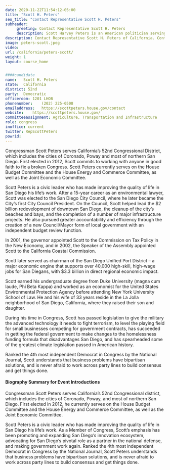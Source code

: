 ```yaml
---
date: 2020-11-22T11:54:12-05:00
title: "Scott H. Peters"
seo_title: "contact Representative Scott H. Peters"
subheader:
     greeting: Contact Representative Scott H. Peters 
     description: Scott Harvey Peters is an American politician serving as the U.S. Representative for California's 52nd congressional district since 2013. A member of the Democratic Party, his district includes coastal and central portions of the city of San Diego, as well as the suburbs of Poway and Coronado.
description: Contact Representative Scott H. Peters of California. Contact information for Scott H. Peters includes email address, phone number, and mailing address.
image: peters-scott.jpeg
video: 
url: /california/peters-scott/
weight: 1
layout: course_home


####candidate
name:	Scott H. Peters
state:	California
district: 52nd
party:	Democratic
officeroom:	1201 LHOB
phonenumber:	(202) 225-0508
emailaddress:	https://scottpeters.house.gov/contact
website:	https://scottpeters.house.gov/
committeeassignment: Agriculture, Transportation and Infrastructure
role: congress
inoffice: current
twitter: RepScottPeters
powrid: 
---
```


Congressman Scott Peters serves California’s 52nd Congressional District, which includes the cities of Coronado, Poway and most of northern San Diego. First elected in 2012, Scott commits to working with anyone in good faith to fix a broken Congress. Scott Peters currently serves on the House Budget Committee and the House Energy and Commerce Committee, as well as the Joint Economic Committee.

Scott Peters is a civic leader who has made improving the quality of life in San Diego his life’s work. After a 15-year career as an environmental lawyer, Scott was elected to the San Diego City Council, where he later became the City’s first City Council President. On the Council, Scott helped lead the $2 billion redevelopment of downtown San Diego, the cleanup of the city’s beaches and bays, and the completion of a number of major infrastructure projects. He also pursued greater accountability and efficiency through the creation of a new Council/Mayor form of local government with an independent budget review function. 

In 2001, the governor appointed Scott to the Commission on Tax Policy in the New Economy, and in 2002, the Speaker of the Assembly appointed Scott to the California Coastal Commission.

Scott later served as chairman of the San Diego Unified Port District – a major economic engine that supports over 40,000 high-skill, high-wage jobs for San Diegans, with $3.3 billion in direct regional economic impact.

Scott earned his undergraduate degree from Duke University (magna cum laude, Phi Beta Kappa) and worked as an economist for the United States Environmental Protection Agency before attending New York University School of Law. He and his wife of 33 years reside in the La Jolla neighborhood of San Diego, California, where they raised their son and daughter.

During his time in Congress, Scott has passed legislation to give the military the advanced technology it needs to fight terrorism, to level the playing field for small businesses competing for government contracts, has succeeded in getting the federal government to make changes to the homelessness funding formula that disadvantages San Diego, and has spearheaded some of the greatest climate legislation passed in American history.

Ranked the 4th most independent Democrat in Congress by the National Journal, Scott understands that business problems have bipartisan solutions, and is never afraid to work across party lines to build consensus and get things done.

#### Biography Summary for Event Introductions
Congressman Scott Peters serves California’s 52nd Congressional district, which includes the cities of Coronado, Poway, and most of northern San Diego. First elected in 2012, he currently serves on the House Budget Committee and the House Energy and Commerce Committee, as well as the Joint Economic Committee.

Scott Peters is a civic leader who has made improving the quality of life in San Diego his life’s work. As a Member of Congress, Scott’s emphasis has been promoting and expanding San Diego’s innovation ecosystem, advocating for San Diego’s pivotal role as a partner in the national defense, and making government work again. Ranked the 4th most independent Democrat in Congress by the National Journal, Scott Peters understands that business problems have bipartisan solutions, and is never afraid to work across party lines to build consensus and get things done. 